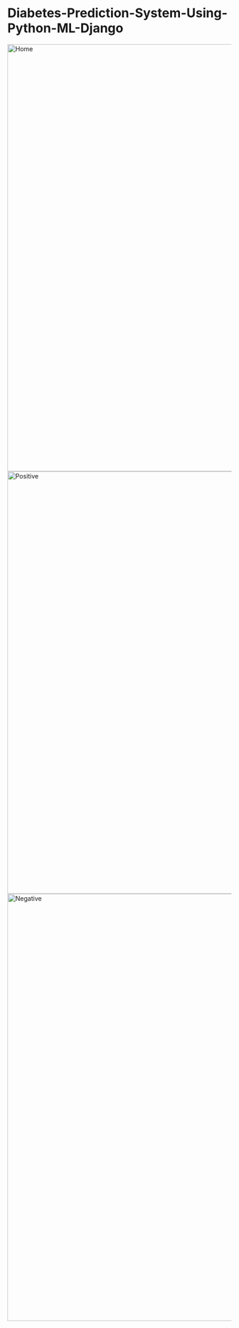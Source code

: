 # Diabetes-Prediction-System-Using-Python-ML-Django
<img width="960" alt="Home" src="https://github.com/One-Fist-Man/Diabetes-Prediction-System-Using-Python-ML-Django/assets/41265022/2bcd246c-f877-495d-b0be-fea4fdfbcbcc">
<img width="949" alt="Positive" src="https://github.com/One-Fist-Man/Diabetes-Prediction-System-Using-Python-ML-Django/assets/41265022/b7c0c627-962a-46da-a578-0ae956508008">
<img width="960" alt="Negative" src="https://github.com/One-Fist-Man/Diabetes-Prediction-System-Using-Python-ML-Django/assets/41265022/7634b759-6a9a-4cb6-b002-a714b49c1038">
